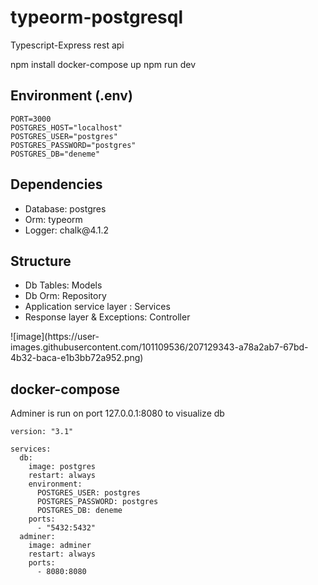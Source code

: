 # typeorm-postgresql
Typescript-Express rest api

npm install
docker-compose up
npm run dev


## Environment (.env)

```
PORT=3000
POSTGRES_HOST="localhost"
POSTGRES_USER="postgres"
POSTGRES_PASSWORD="postgres"
POSTGRES_DB="deneme"
```

## Dependencies
<ul>
<li>Database: postgres</li>
<li>Orm: typeorm</li>
<li>Logger: chalk@4.1.2</li>
</ul>


## Structure
<ul> 
<li>Db Tables: Models</li>
<li>Db Orm: Repository</li>
<li>Application service layer : Services</li>
<li>Response layer & Exceptions: Controller
</ul>
![image](https://user-images.githubusercontent.com/101109536/207129343-a78a2ab7-67bd-4b32-baca-e1b3bb72a952.png)


## docker-compose 

Adminer is run on port 127.0.0.1:8080 to visualize db

```
version: "3.1"

services:
  db:
    image: postgres
    restart: always
    environment:
      POSTGRES_USER: postgres
      POSTGRES_PASSWORD: postgres
      POSTGRES_DB: deneme
    ports:
      - "5432:5432"
  adminer:
    image: adminer
    restart: always
    ports:
      - 8080:8080
```




